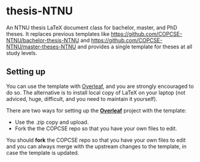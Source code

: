 # thesis-NTNU

An NTNU thesis LaTeX document class for bachelor, master, and PhD theses. It replaces previous templates like https://github.com/COPCSE-NTNU/bachelor-thesis-NTNU and https://github.com/COPCSE-NTNU/master-theses-NTNU and provides a single template for theses at all study levels.

## Setting up

You can use the template with [Overleaf](http://overleaf.com), and you are strongly encouraged to do so. The alternative is to install local copy of LaTeX on your laptop (not adviced, huge, difficult, and you need to maintain it yourself).

There are two ways for setting up the [**Overleaf**](http://overleaf.com) project with the template:
* Use the .zip copy and upload.
* Fork the the COPCSE repo so that you have your own files to edit.

You should **fork** the COPCSE repo so that you have your own files to edit and you can always merge with the upstream changes to the template, in case the template is updated. 
